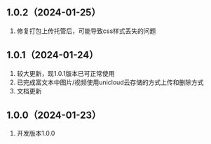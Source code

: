 ## 1.0.2（2024-01-25）
1. 修复打包上传托管后，可能导致css样式丢失的问题
## 1.0.1（2024-01-24）
1. 较大更新，现1.0.1版本已可正常使用
2. 已完成富文本中图片/视频使用unicloud云存储的方式上传和删除方式
2. 文档更新
## 1.0.0（2024-01-23）
1. 开发版本1.0.0
